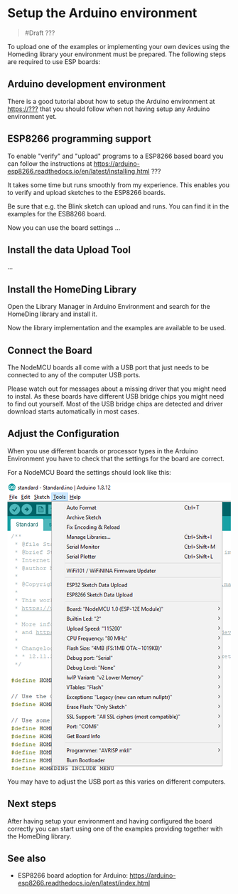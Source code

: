 # Setup the Arduino environment

> #Draft ???

To upload one of the examples or implementing your own devices using the Homeding library your environment must be prepared. 
The following steps are required to use ESP boards:

## Arduino development environment

There is a good tutorial about how to setup the Arduino environment at <https://???> that you should follow when not having setup any Arduino environment yet.

## ESP8266 programming support

To enable "verify" and "upload" programs to a ESP8266 based board you can follow the instructions at
 <https://arduino-esp8266.readthedocs.io/en/latest/installing.html> ???

It takes some time but runs smoothly from my experience. This enables you to verify and upload sketches to the ESP8266 boards.

Be sure that e.g. the Blink sketch can upload and runs. You can find it in the examples for the ESB8266 board.

Now you can use the board settings
...


## Install the data Upload Tool

...

## Install the HomeDing Library

Open the Library Manager in Arduino Environment and search for the HomeDing library and install it.

Now the library implementation and the examples are available to be used.


## Connect the Board

The NodeMCU boards all come with a USB port that just needs to be connected to any of the computer USB ports.

Please watch out for messages about a missing driver that you might need to instal. As these boards have different USB bridge chips you might need to find out yourself. Most of the USB bridge chips are detected and driver download starts automatically in most cases.

## Adjust the Configuration

When you use different boards or processor types in the Arduino Environment you have to check that the settings for the board are correct.

For a NodeMCU Board the settings should look like this:

![NodeMCU Configuration](/stories/arduino-boardoptions.png)

You may have to adjust the USB port as this varies on different computers.


## Next steps

After having setup your environment and having configured the board correctly you can start using one of the examples providing together with the HomeDing library.

## See also

* ESP8266 board adoption for Arduino: <https://arduino-esp8266.readthedocs.io/en/latest/index.html>
